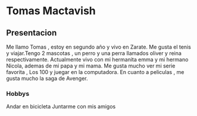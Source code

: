 # Tomas Mactavish
## Presentacion
Me llamo Tomas , estoy en segundo año y vivo en Zarate. Me gusta el tenis y viajar.Tengo 2 mascotas , un perro y una perra llamados oliver y reina respectivamente. Actualmente vivo con mi hermanita emma y mi hermano Nicola, ademas de mi papa y mi mama. Me gusta mucho ver mi serie favorita , Los 100 y juegar en la computadora. En cuanto a peliculas , me gusta mucho la saga de Avenger.
### Hobbys
Andar en bicicleta
Juntarme con mis amigos
